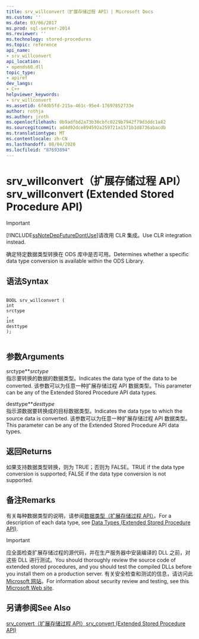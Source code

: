 ```yaml
---
title: srv_willconvert（扩展存储过程 API）| Microsoft Docs
ms.custom: ''
ms.date: 03/06/2017
ms.prod: sql-server-2014
ms.reviewer: ''
ms.technology: stored-procedures
ms.topic: reference
api_name:
- srv_willconvert
api_location:
- opends60.dll
topic_type:
- apiref
dev_langs:
- C++
helpviewer_keywords:
- srv_willconvert
ms.assetid: 6f4db5fd-215a-461c-95e4-17697852733e
author: rothja
ms.author: jroth
ms.openlocfilehash: 0b9adfbd2a73b30cbfc0229b7942f79d3ddc1a82
ms.sourcegitcommit: ad4d92dce894592a259721a1571b1d8736abacdb
ms.translationtype: MT
ms.contentlocale: zh-CN
ms.lasthandoff: 08/04/2020
ms.locfileid: "87693894"
---
```

# <a name="srv_willconvert-extended-stored-procedure-api"></a><span data-ttu-id="8b169-102">srv_willconvert（扩展存储过程 API）</span><span class="sxs-lookup"><span data-stu-id="8b169-102">srv_willconvert (Extended Stored Procedure API)</span></span>
    
> [!IMPORTANT]  
>  [!INCLUDE[ssNoteDepFutureDontUse](../../includes/ssnotedepfuturedontuse-md.md)]<span data-ttu-id="8b169-103">请改用 CLR 集成。</span><span class="sxs-lookup"><span data-stu-id="8b169-103">Use CLR integration instead.</span></span>  
  
 <span data-ttu-id="8b169-104">确定特定数据类型转换在 ODS 库中是否可用。</span><span class="sxs-lookup"><span data-stu-id="8b169-104">Determines whether a specific data type conversion is available within the ODS Library.</span></span>  
  
## <a name="syntax"></a><span data-ttu-id="8b169-105">语法</span><span class="sxs-lookup"><span data-stu-id="8b169-105">Syntax</span></span>  
  
```  
  
BOOL srv_willconvert (  
int  
srctype  
,  
int  
desttype   
);  
  
```  
  
## <a name="arguments"></a><span data-ttu-id="8b169-106">参数</span><span class="sxs-lookup"><span data-stu-id="8b169-106">Arguments</span></span>  
 <span data-ttu-id="8b169-107">srctype\*\*</span><span class="sxs-lookup"><span data-stu-id="8b169-107">*srctype*</span></span>  
 <span data-ttu-id="8b169-108">指示要转换的数据的数据类型。</span><span class="sxs-lookup"><span data-stu-id="8b169-108">Indicates the data type of the data to be converted.</span></span> <span data-ttu-id="8b169-109">该参数可以为任意一种扩展存储过程 API 数据类型。</span><span class="sxs-lookup"><span data-stu-id="8b169-109">This parameter can be any of the Extended Stored Procedure API data types.</span></span>  
  
 <span data-ttu-id="8b169-110">desttype\*\*</span><span class="sxs-lookup"><span data-stu-id="8b169-110">*desttype*</span></span>  
 <span data-ttu-id="8b169-111">指示源数据要转换成的目标数据类型。</span><span class="sxs-lookup"><span data-stu-id="8b169-111">Indicates the data type to which the source data is converted.</span></span> <span data-ttu-id="8b169-112">该参数可以为任意一种扩展存储过程 API 数据类型。</span><span class="sxs-lookup"><span data-stu-id="8b169-112">This parameter can be any of the Extended Stored Procedure API data types.</span></span>  
  
## <a name="returns"></a><span data-ttu-id="8b169-113">返回</span><span class="sxs-lookup"><span data-stu-id="8b169-113">Returns</span></span>  
 <span data-ttu-id="8b169-114">如果支持数据类型转换，则为 TRUE；否则为 FALSE。</span><span class="sxs-lookup"><span data-stu-id="8b169-114">TRUE if the data type conversion is supported; FALSE if the data type conversion is not supported.</span></span>  
  
## <a name="remarks"></a><span data-ttu-id="8b169-115">备注</span><span class="sxs-lookup"><span data-stu-id="8b169-115">Remarks</span></span>  
 <span data-ttu-id="8b169-116">有关每种数据类型的说明，请参阅[数据类型（扩展存储过程 API）](data-types-extended-stored-procedure-api.md)。</span><span class="sxs-lookup"><span data-stu-id="8b169-116">For a description of each data type, see [Data Types &#40;Extended Stored Procedure API&#41;](data-types-extended-stored-procedure-api.md).</span></span>  
  
> [!IMPORTANT]  
>  <span data-ttu-id="8b169-117">应全面检查扩展存储过程的源代码，并在生产服务器中安装编译的 DLL 之前，对这些 DLL 进行测试。</span><span class="sxs-lookup"><span data-stu-id="8b169-117">You should thoroughly review the source code of extended stored procedures, and you should test the compiled DLLs before you install them on a production server.</span></span> <span data-ttu-id="8b169-118">有关安全检查和测试的信息，请访问此 [Microsoft 网站](https://go.microsoft.com/fwlink/?LinkID=54761&amp;clcid=0x409https://msdn.microsoft.com/security/)。</span><span class="sxs-lookup"><span data-stu-id="8b169-118">For information about security review and testing, see this [Microsoft Web site](https://go.microsoft.com/fwlink/?LinkID=54761&amp;clcid=0x409https://msdn.microsoft.com/security/).</span></span>  
  
## <a name="see-also"></a><span data-ttu-id="8b169-119">另请参阅</span><span class="sxs-lookup"><span data-stu-id="8b169-119">See Also</span></span>  
 [<span data-ttu-id="8b169-120">srv_convert（扩展存储过程 API）</span><span class="sxs-lookup"><span data-stu-id="8b169-120">srv_convert &#40;Extended Stored Procedure API&#41;</span></span>](srv-convert-extended-stored-procedure-api.md)  
  
  

